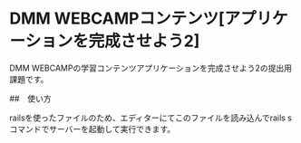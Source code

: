 # DMM WEBCAMPコンテンツ[アプリケーションを完成させよう2]

DMM WEBCAMPの学習コンテンツアプリケーションを完成させよう2の提出用課題です。

##　使い方

railsを使ったファイルのため、エディターにてこのファイルを読み込んでrails sコマンドでサーバーを起動して実行できます。
